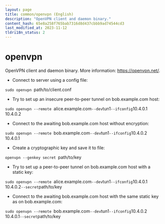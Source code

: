 ```yaml
---
layout: page
title: common/openvpn (English)
description: "OpenVPN client and daemon binary."
content_hash: 65e8a258f765bab7316d8d437cbbb9ad74544cd3
last_modified_at: 2023-11-12
tldri18n_status: 2
---
```

# openvpn

OpenVPN client and daemon binary.
More information: <https://openvpn.net/>.

- Connect to server using a config file:

`sudo openvpn `<span class="tldr-var badge badge-pill bg-dark-lm bg-white-dm text-white-lm text-dark-dm font-weight-bold">path/to/client.conf</span>

- Try to set up an insecure peer-to-peer tunnel on bob.example.com host:

`sudo openvpn --remote `<span class="tldr-var badge badge-pill bg-dark-lm bg-white-dm text-white-lm text-dark-dm font-weight-bold">alice.example.com</span>` --dev `<span class="tldr-var badge badge-pill bg-dark-lm bg-white-dm text-white-lm text-dark-dm font-weight-bold">tun1</span>` --ifconfig `<span class="tldr-var badge badge-pill bg-dark-lm bg-white-dm text-white-lm text-dark-dm font-weight-bold">10.4.0.1</span>` `<span class="tldr-var badge badge-pill bg-dark-lm bg-white-dm text-white-lm text-dark-dm font-weight-bold">10.4.0.2</span>

- Connect to the awaiting bob.example.com host without encryption:

`sudo openvpn --remote `<span class="tldr-var badge badge-pill bg-dark-lm bg-white-dm text-white-lm text-dark-dm font-weight-bold">bob.example.com</span>` --dev `<span class="tldr-var badge badge-pill bg-dark-lm bg-white-dm text-white-lm text-dark-dm font-weight-bold">tun1</span>` --ifconfig `<span class="tldr-var badge badge-pill bg-dark-lm bg-white-dm text-white-lm text-dark-dm font-weight-bold">10.4.0.2</span>` `<span class="tldr-var badge badge-pill bg-dark-lm bg-white-dm text-white-lm text-dark-dm font-weight-bold">10.4.0.1</span>

- Create a cryptographic key and save it to file:

`openvpn --genkey secret `<span class="tldr-var badge badge-pill bg-dark-lm bg-white-dm text-white-lm text-dark-dm font-weight-bold">path/to/key</span>

- Try to set up a peer-to-peer tunnel on bob.example.com host with a static key:

`sudo openvpn --remote `<span class="tldr-var badge badge-pill bg-dark-lm bg-white-dm text-white-lm text-dark-dm font-weight-bold">alice.example.com</span>` --dev `<span class="tldr-var badge badge-pill bg-dark-lm bg-white-dm text-white-lm text-dark-dm font-weight-bold">tun1</span>` --ifconfig `<span class="tldr-var badge badge-pill bg-dark-lm bg-white-dm text-white-lm text-dark-dm font-weight-bold">10.4.0.1</span>` `<span class="tldr-var badge badge-pill bg-dark-lm bg-white-dm text-white-lm text-dark-dm font-weight-bold">10.4.0.2</span>` --secret `<span class="tldr-var badge badge-pill bg-dark-lm bg-white-dm text-white-lm text-dark-dm font-weight-bold">path/to/key</span>

- Connect to the awaiting bob.example.com host with the same static key as on bob.example.com:

`sudo openvpn --remote `<span class="tldr-var badge badge-pill bg-dark-lm bg-white-dm text-white-lm text-dark-dm font-weight-bold">bob.example.com</span>` --dev `<span class="tldr-var badge badge-pill bg-dark-lm bg-white-dm text-white-lm text-dark-dm font-weight-bold">tun1</span>` --ifconfig `<span class="tldr-var badge badge-pill bg-dark-lm bg-white-dm text-white-lm text-dark-dm font-weight-bold">10.4.0.2</span>` `<span class="tldr-var badge badge-pill bg-dark-lm bg-white-dm text-white-lm text-dark-dm font-weight-bold">10.4.0.1</span>` --secret `<span class="tldr-var badge badge-pill bg-dark-lm bg-white-dm text-white-lm text-dark-dm font-weight-bold">path/to/key</span>
